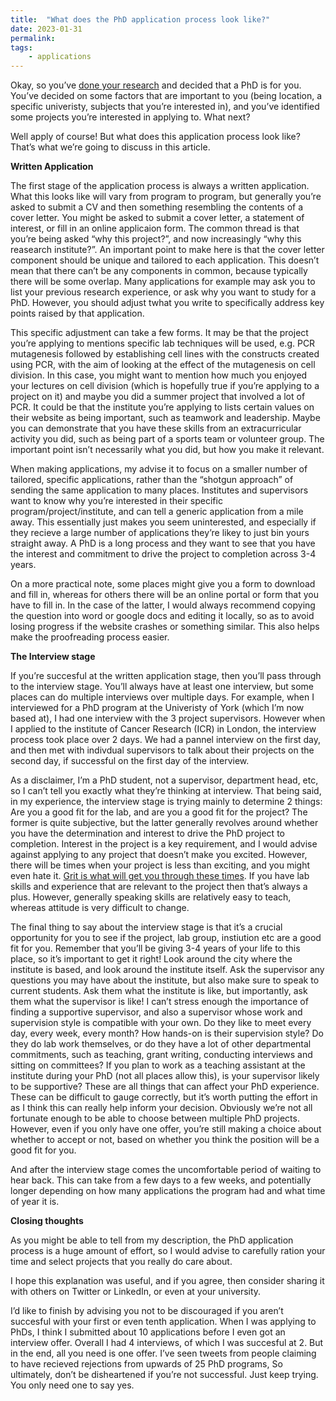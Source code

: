 ```yaml
---
title:  "What does the PhD application process look like?"
date: 2023-01-31
permalink: 
tags: 
    - applications
---
```



Okay, so you’ve [done your research](https://ryanj-ellison.github.io/_02-Four-things-to-consider/) and decided that a PhD is for you. You’ve decided on some factors that are important to you (being location, a specific univeristy, subjects that you’re interested in), and you’ve identified some projects you’re interested in applying to. What next?

Well apply of course! But what does this application process look like? That’s what we’re going to discuss in this article.

**Written Application** 

The first stage of the application process is always a written application. What this looks like will vary from program to program, but generally you’re asked to submit a CV and then something resembling the contents of a cover letter. You might be asked to submit a cover letter, a statement of interest, or fill in an online applicaion form. The common thread is that you’re being asked “why this project?”, and now increasingly “why this reasearch institute?”. An important point to make here is that the cover letter component should be unique and tailored to each application. This doesn’t mean that there can’t be any components in common, because typically there will be some overlap. Many applications for example may ask you to list your previous research experience, or ask why you want to study for a PhD. However, you should adjust twhat you write to specifically address key points raised by that application.

This specific adjustment can take a few forms. It may be that the project you’re applying to mentions specific lab techniques will be used, e.g. PCR mutagenesis followed by establishing cell lines with the constructs created using PCR, with the aim of looking at the effect of the mutagenesis on cell division. In this case, you might want to mention how much you enjoyed your lectures on cell division (which is hopefully true if you’re applying to a project on it) and maybe you did a summer project that involved a lot of PCR. It could be that the institute you’re applying to lists certain values on their website as being important, such as teamwork and leadership. Maybe you can demonstrate that you have these skills from an extracurricular activity you did, such as being part of a sports team or volunteer group. The important point isn’t necessarily what you did, but how you make it relevant.

When making applications, my advise it to focus on a smaller number of tailored, specific applications, rather than the “shotgun approach” of sending the same application to many places. Institutes and supervisors want to know why you’re interested in their specific program/project/institute, and can tell a generic application from a mile away. This essentially just makes you seem uninterested, and especially if they recieve a large number of applications they’re likey to just bin yours straight away. A PhD is a long process and they want to see that you have the interest and commitment to drive the project to completion across 3-4 years.

On a more practical note, some places might give you a form to download and fill in, whereas for others there will be an online portal or form that you have to fill in. In the case of the latter, I would always recommend copying the question into word or google docs and editing it locally, so as to avoid losing progress if the website crashes or something similar. This also helps make the proofreading process easier.

**The Interview stage**

If you’re succesful at the written application stage, then you’ll pass through to the interview stage. You’ll always have at least one interview, but some places can do multiple interviews over multiple days. For example, when I interviewed for a PhD program at the Univeristy of York (which I’m now based at), I had one interview with the 3 project supervisors. However when I applied to the institute of Cancer Research (ICR) in London, the interview process took place over 2 days. We had a pannel interview on the first day, and then met with indivdual supervisors to talk about their projects on the second day, if successful on the first day of the interview.

As a disclaimer, I’m a PhD student, not a supervisor, department head, etc, so I can’t tell you exactly what they’re thinking at interview. That being said, in my experience, the interview stage is trying mainly to determine 2 things: Are you a good fit for the lab, and are you a good fit for the project? The former is quite subjective, but the latter generally revolves around whether you have the determination and interest to drive the PhD project to completion. Interest in the project is a key requirement, and I would advise against applying to any project that doesn’t make you excited. However, there will be times when your project is less than exciting, and you might even hate it. [Grit is what will get you through these times](https://www.youtube.com/watch?v=H14bBuluwB8). If you have lab skills and experience that are relevant to the project then that’s always a plus. However, generally speaking skills are relatively easy to teach, whereas attitude is very difficult to change.

The final thing to say about the interview stage is that it’s a crucial opportunity for you to see if the project, lab group, instiution etc are a good fit for you. Remember that you’ll be giving 3-4 years of your life to this place, so it’s important to get it right! Look around the city where the institute is based, and look around the institute itself. Ask the supervisor any questions you may have about the institute, but also make sure to speak to current students. Ask them what the institute is like, but importantly, ask them what the supervisor is like! I can’t stress enough the importance of finding a supportive supervisor, and also a supervisor whose work and supervision style is compatible with your own. Do they like to meet every day, every week, every month? How hands-on is their supervision style? Do they do lab work themselves, or do they have a lot of other departmental commitments, such as teaching, grant writing, conducting interviews and sitting on committees? If you plan to work as a teaching assistant at the institute during your PhD (not all places allow this), is your supervisor likely to be supportive? These are all things that can affect your PhD experience. These can be difficult to gauge correctly, but it’s worth putting the effort in as I think this can really help inform your decision. Obviously we’re not all fortunate enough to be able to choose between multiple PhD projects. However, even if you only have one offer, you’re still making a choice about whether to accept or not, based on whether you think the position will be a good fit for you.

And after the interview stage comes the uncomfortable period of waiting to hear back. This can take from a few days to a few weeks, and potentially longer depending on how many applications the program had and what time of year it is.

**Closing thoughts**

As you might be able to tell from my description, the PhD application process is a huge amount of effort, so I would advise to carefully ration your time and select projects that you really do care about.

I hope this explanation was useful, and if you agree, then consider sharing it with others on Twitter or LinkedIn, or even at your university.

I’d like to finish by advising you not to be discouraged if you aren’t succesful with your first or even tenth application. When I was applying to PhDs, I think I submitted about 10 applications before I even got an interview offer. Overall I had 4 interviews, of which I was succesful at 2. But in the end, all you need is one offer. I’ve seen tweets from people claiming to have recieved rejections from upwards of 25 PhD programs, So ultimately, don’t be disheartened if you’re not successful. Just keep trying. You only need one to say yes.